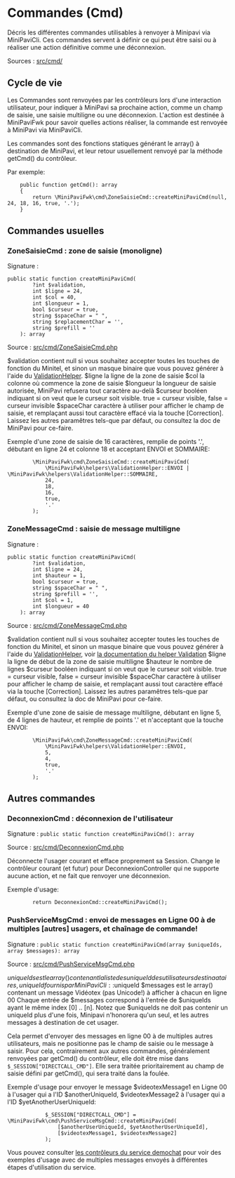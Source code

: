 # Commandes (Cmd)

Décris les différentes commandes utilisables à renvoyer à Minipavi via MiniPaviCli.
Ces commandes servent à définir ce qui peut être saisi ou à réaliser une action définitive comme une déconnexion.

Sources : [src/cmd/](../../src/cmd/)

## Cycle de vie
Les Commandes sont renvoyées par les contrôleurs lors d'une interaction utilisateur, pour indiquer à MiniPavi sa prochaine action, comme un champ de saisie, une saisie multiligne ou une déconnexion.
L'action est destinée à MiniPaviFwk pour savoir quelles actions réaliser, la commande est renvoyée à MiniPavi via MiniPaviCli.

Les commandes sont des fonctions statiques générant le array() à destination de MiniPavi, et leur retour usuellement renvoyé par la méthode getCmd() du contrôleur.

Par exemple:
```
    public function getCmd(): array
    {
        return \MiniPaviFwk\cmd\ZoneSaisieCmd::createMiniPaviCmd(null, 24, 18, 16, true, '.');
    }
```


## Commandes usuelles

### ZoneSaisieCmd : zone de saisie (monoligne)
Signature :
```
public static function createMiniPaviCmd(
        ?int $validation,
        int $ligne = 24,
        int $col = 40,
        int $longueur = 1,
        bool $curseur = true,
        string $spaceChar = " ",
        string $replacementChar = '',
        string $prefill = ''
    ): array
```

Source : [src/cmd/ZoneSaisieCmd.php](../../src/cmd/ZoneSaisieCmd.php)

$validation contient null si vous souhaitez accepter toutes les touches de fonction du Minitel, et sinon un masque binaire que vous pouvez générer à l'aide du [ValidationHelper](../../src/helpers/ValidationHelper.php).
$ligne la ligne de la zone de saisie
$col la colonne où commence la zone de saisie
$longueur la longueur de saisie autorisée, MiniPavi refusera tout caractère au-delà
$curseur booléen indiquant si on veut que le curseur soit visible. true = curseur visible, false = curseur invisible
$spaceChar caractère à utiliser pour afficher le champ de saisie, et remplaçant aussi tout caractère effacé via la touche [Correction].
Laissez les autres paramêtres tels-que par défaut, ou consultez la doc de MiniPavi pour ce-faire.


Exemple d'une zone de saisie de 16 caractères, remplie de points '.', débutant en ligne 24 et colonne 18 et acceptant ENVOI et SOMMAIRE:
```
        \MiniPaviFwk\cmd\ZoneSaisieCmd::createMiniPaviCmd(
            \MiniPaviFwk\helpers\ValidationHelper::ENVOI | \MiniPaviFwk\helpers\ValidationHelper::SOMMAIRE,
            24,
            18,
            16,
            true,
            '.'
        );
```


### ZoneMessageCmd : saisie de message multiligne
Signature : 
```
public static function createMiniPaviCmd(
        ?int $validation,
        int $ligne = 24,
        int $hauteur = 1,
        bool $curseur = true,
        string $spaceChar = " ",
        string $prefill = '',
        int $col = 1,
        int $longueur = 40
    ): array
```

Source : [src/cmd/ZoneMessageCmd.php](../../src/cmd/ZoneMessageCmd.php)

$validation contient null si vous souhaitez accepter toutes les touches de fonction du Minitel, et sinon un masque binaire que vous pouvez générer à l'aide du [ValidationHelper](../../src/helpers/ValidationHelper.php), voir [la documentation du helper Validation](./Validation-helper.md)
$ligne la ligne de début de la zone de saisie multiligne
$hauteur le nombre de lignes
$curseur booléen indiquant si on veut que le curseur soit visible. true = curseur visible, false = curseur invisible
$spaceChar caractère à utiliser pour afficher le champ de saisie, et remplaçant aussi tout caractère effacé via la touche [Correction].
Laissez les autres paramêtres tels-que par défaut, ou consultez la doc de MiniPavi pour ce-faire.


Exemple d'une zone de saisie de message multiligne, débutant en ligne 5, de 4 lignes de hauteur, et remplie de points '.' et n'acceptant que la touche ENVOI:
```
        \MiniPaviFwk\cmd\ZoneMessageCmd::createMiniPaviCmd(
            \MiniPaviFwk\helpers\ValidationHelper::ENVOI,
            5,
            4,
            true,
            '.'
        );
```


## Autres commandes

### DeconnexionCmd : déconnexion de l'utilisateur
Signature : `public static function createMiniPaviCmd(): array`

Source : [src/cmd/DeconnexionCmd.php](../../src/cmd/DeconnexionCmd.php)

Déconnecte l'usager courant et efface proprement sa Session.
Change le contrôleur courant (et futur) pour DeconnexionController qui ne supporte aucune action, et ne fait que renvoyer une déconnexion.


Exemple d'usage:
```
        return DeconnexionCmd::createMiniPaviCmd();
```


### PushServiceMsgCmd : envoi de messages en Ligne 00 à de multiples [autres] usagers, et chaînage de commande!
Signature : `public static function createMiniPaviCmd(array $uniqueIds, array $messages): array`

Source : [src/cmd/PushServiceMsgCmd.php](../../src/cmd/PushServiceMsgCmd.php)

$uniqueIds est le array() contenant la liste des uniqueId des utilisateurs destinaataires, uniqueId fournis par MiniPaviCli::$uniqueId
$messages est le array() contenant un message Vidéotex (pas Unicode!) à afficher à chacun en ligne 00
Chaque entrée de $messages correspond à l'entrée de $uniqueIds ayant le même index [0] .. [n].
Notez que $uniqueIds ne doit pas contenir un uniqueId plus d'une fois, Minipavi n'honorera qu'un seul, et les autres messages à destination de cet usager.

Cela permet d'envoyer des messages en ligne 00 à de multiples autres utilisateurs, mais ne positionne pas le champ de saisie ou le message à saisir.
Pour cela, contrairement aux autres commandes, généralement renvoyées par getCmd() du contrôleur, elle doit être mise dans `$_SESSION["DIRECTCALL_CMD"]`.
Elle sera traitée prioritairement au champ de saisie défini par getCmd(), qui sera traité dans la foulée.


Exemple d'usage pour envoyer le message $videotexMessage1 en Ligne 00 à l'usager qui a l'ID $anotherUniqueId, $videotexMessage2 à l'usager qui a l'ID $yetAnotherUserUniqueId:
```
            $_SESSION["DIRECTCALL_CMD"] = \MiniPaviFwk\cmd\PushServiceMsgCmd::createMiniPaviCmd(
                [$anotherUserUniqueId, $yetAnotherUserUniqueId],
                [$videotexMessage1, $videotexMessage2]
            );
```

Vous pouvez consulter [les contrôleurs du service demochat](../../services/demochat/controllers/) pour voir des exemples d'usage avec de multiples messages envoyés à différentes étapes d'utilisation du service.
